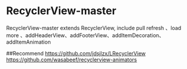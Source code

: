 # RecyclerView-master
RecyclerView-master extends RecyclerView, include pull refresh 、load more 、addHeaderView、addFooterView、addItemDecoration、addItemAnimation


##Recommend
https://github.com/jdsjlzx/LRecyclerView <br>
https://github.com/wasabeef/recyclerview-animators